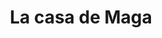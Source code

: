 ---
title: "La casa de Maga"
url: /ciudad-autonoma-de-buenos-aires/la-casa-de-maga-doctor-luis-belaustegui/
shop: panadería
---